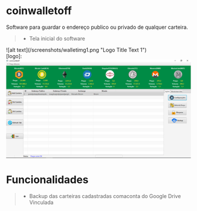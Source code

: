 # coinwalletoff
Software para guardar o endereço publico ou privado de qualquer carteira.

> * Tela inicial do software 
 

<div >
    ![alt text](/screenshots/walletimg1.png "Logo Title Text 1")
</div>

<div >
    [logo]:<img src="/screenshots/walletimg2.png">
</div>


# Funcionalidades   

> * Backup das carteiras cadastradas comaconta do Google Drive Vinculada 
<br>
